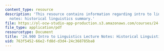 ```yaml
---
content_type: resource
description: 'This resource contains information regarding intro to linguistics lecture
  notes: historical linguistics summary.'
file: https://ol-ocw-studio-app-production.s3.amazonaws.com/courses/24-900-introduction-to-linguistics-fall-2012/763f545266e2fd8dd3d424c368785ba8_MIT24_900F12_HisLingsumary.pdf
file_type: application/pdf
resourcetype: Document
title: '24.900 Intro to Linguistics Lecture Notes: Historical Linguistics Summary'
uid: 763f5452-66e2-fd8d-d3d4-24c368785ba8
---
```

